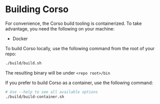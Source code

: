 # Building Corso


For convenience, the Corso build tooling is containerized. To take advantage, you need the following on your machine:

- Docker


To build Corso locally, use the following command from the root of your repo:

```bash
./build/build.sh 

```

The resulting binary will be under `<repo root>/bin`

If you prefer to build Corso as a container, use the following command:

```bash
# Use --help to see all available options
./build/build-container.sh 
```
